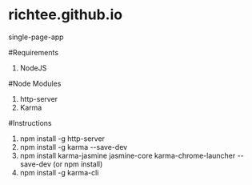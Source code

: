 # richtee.github.io
single-page-app

#Requirements
1. NodeJS

#Node Modules
1. http-server
2. Karma

#Instructions
1. npm install -g http-server
2. npm install -g karma --save-dev
3. npm install karma-jasmine jasmine-core karma-chrome-launcher --save-dev (or npm install)
4. npm install -g karma-cli
